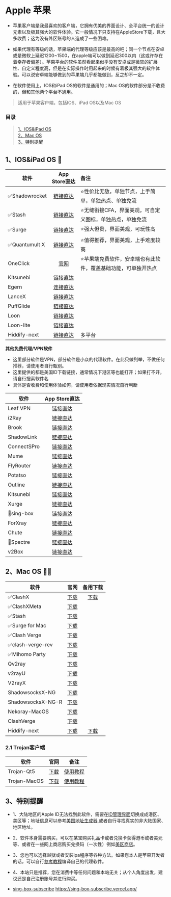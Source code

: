 # **Apple 苹果**

- 苹果客户端是我最喜欢的客户端，它拥有优美的界面设计、全平台统一的设计元素以及极其强大的软件体验。它一般情况下只支持在AppleStore下载，且大多收费；这为没有外区账号的人造成了一些困难。

- 如果代理有等级的话，苹果端的代理等级应该是最高的吧；同一个节点在安卓或是微软上延迟1200~1500，在apple端可以做到延迟300以内（这或许存在着幸存者偏差）。苹果平台的软件虽然看起来似乎没有安卓或是微软的扩展性、自定义程度高，但是在实际操作时用起来的时候有着极其强大的软件体验。可以说安卓端能够做到的苹果端几乎都能做到，反之却不一定。

- 在软件使用上，IOS和iPad OS的软件是通用的；Mac OS的软件部分是不收费的，但和其他两个平台不通用。

> 适用于苹果客户端，包括IOS、iPad OS以及Mac OS

### 目录

> [1、IOS&iPad OS](#1iosipad-os-)<br>
> [2、Mac OS](#2mac-os-)<br>
> [3、特别提醒](#3%E7%89%B9%E5%88%AB%E6%8F%90%E9%86%92)

## **1、IOS&iPad OS** 📱

| 软件 | App Store直达 | 备注
| --- | :---: | :--- 
|✅Shadowrocket|[链接直达](https://apps.apple.com/us/app/shadowrocket/id932747118?l=zh)|⭐性价比无敌，单独节点，上手简单，单独热点、单独免流
|✅Stash|[链接直达](https://apps.apple.com/us/app/stash/id1596063349?l=zh)|⭐无缝衔接CFA，界面美观，可自定义图标，单独热点，单独免流
|✅Surge|[链接直达](https://apps.apple.com/us/app/surge-5/id1442620678?l=zh)|⭐强大但贵，界面美观，可玩性高
|✅Quantumult X|[链接直达](https://apps.apple.com/us/app/quantumult-x/id1443988620?l=zh)|⭐值得推荐，界面美观，上手难度较高
|OneClick|[官网](https://oneclick.earth/#/)|⭐️苹果端免费软件，安卓端也有此软件，覆盖基础功能，可单独开热点
|Kitsunebi|[链接直达](https://apps.apple.com/us/app/kitsunebi-proxy-utility/id1446584073)|
|Egern|[连接直达](https://apps.apple.com/hk/app/egern/id1616105820)|
|LanceX|[链接直达](https://apps.apple.com/hk/app/lancex/id1536754048)|
|PuffGlide|[链接直达](https://apps.apple.com/hk/app/puff-glide/id6463709890)|
|Loon|[链接直达](https://apps.apple.com/hk/app/loon/id1373567447)|
|Loon-lite|[链接直达](https://apps.apple.com/hk/app/loon-lite/id6444029612)|
|Hiddify-next|[链接直达](https://hiddify.com)|多平台|

**其他免费代理/VPN软件**
- 这里部分软件是VPN，部分软件是小众的代理软件。在此只做列举，不做任何推荐，请使用者自行甄别。
- 这里提供的都是美国ID下载链接，通常情况下港区等也能打开；如果打不开，请自行搜索软件名
- 具体是否收费和使用体验如何，请使用者依据现实情况自行判断

| 软件 | App Store直达 
| --- | :---: |
|Leaf VPN|[链接直达](https://apps.apple.com/us/app/leaf-vpn/id1534109007)
|i2Ray|[链接直达](https://apps.apple.com/us/app/i2ray/id1445270056)
|Brook|[链接直达](https://apps.apple.com/us/app/brook-not-just-proxy/id1216002642)
|ShadowLink|[链接直达](https://apps.apple.com/us/app/shadowlink-shadowsocks-proxy/id1439686518)
|ConnectSPro|[链接直达](https://apps.apple.com/us/app/connectspro/id1442910378)
|Mume|[链接直达](https://apps.apple.com/us/app/mume-vpn/id1144787928)
|FlyRouter|[链接直达](https://apps.apple.com/us/app/flyrouter/id1354248771) 
|Potatso|[链接直达](https://apps.apple.com/us/app/potatso/id1239860606)
|Outline|[链接直达](https://apps.apple.com/us/app/outline-app/id1356177741)
|Kitsunebi|[链接直达](https://apps.apple.com/us/app/outline-app/id1356177741)
|Xurge|[链接直达](https://apps.apple.com/hk/app/xurge-unofficial-surge-helper/id1525585898)
|🐶sing-box|[链接直达](https://apps.apple.com/us/app/sing-box/id6451272673)
|ForXray|[链接直达](https://apps.apple.com/hk/app/foxray/id6448898396)
|Chute|[链接直达](https://apps.apple.com/hk/app/chute-network-toolbox/id1515248945)
|🐶Spectre|[链接直达](https://apps.apple.com/hk/app/spectre-vpn/id1508712998)
|v2Box|[链接直达](https://apps.apple.com/hk/app/v2box-v2ray-client/id6446814690)

## **2、Mac OS** 👩‍💻

| 软件 |官网|备用下载
| --- | :----: | :---: 
|✅ClashX|[下载](https://github.com/yichengchen/clashX/releases)|[下载](https://d2.netfiles.pw/v2/macos/ClashX-Pro-v1.70.0.2.dmg)
|✅ClashXMeta|[下载](https://github.com/MetaCubeX/ClashX.Meta)
|✅Stash|[下载](https://stash.ws)|
|✅Surge for Mac|[下载](https://nssurge.com)|
|✅Clash Verge|[下载](https://github.com/zzzgydi/clash-verge/releases)|
|✅clash-verge-rev|[下载](https://github.com/clash-verge-rev/clash-verge-rev)|
|✅Mihomo Party|[下载](https://github.com/pompurin404/mihomo-party/releases)
|Qv2ray|[下载](https://github.com/Qv2ray/Qv2ray/releases)|
|v2rayU|[下载](https://github.com/yanue/V2rayU/releases)|
|V2rayX|[下载](https://github.com/yanue/V2rayU/releases)|
|ShadowsocksX-NG|[下载](https://github.com/shadowsocks/ShadowsocksX-NG/releases)|
|ShadowsocksX-NG-R|[下载](https://github.com/qinyuhang/ShadowsocksX-NG-R/releases)|
|Nekoray-MacOS|[下载](https://github.com/aaaamirabbas/nekoray-macos/releases)|
|ClashVerge|[下载](https://github.com/zzzgydi/clash-verge/releases)|
|Hiddify-next|[下载](https://hiddify.com)|[下载](https://github.com/hiddify/hiddify-next/releases)

### **2.1 Trojan客户端**

| 软件 |官网|备注
| --- | :----: | :---: 
|Trojan-Qt5|[下载](https://itlanyan.com/download.php?filename=/trojan/Trojan-Qt5-v1.4.0.dmg)|[使用教程](https://itlanyan.com/go.php?key=trojan-qt5-config)
|Trojan-MacOS|[下载](https://github.com/trojan-gfw/trojan/releases)|[使用教程](https://itlanyan.com/go.php?key=trojan-mac-config)

## **3、特别提醒**
- 1、大陆地区的Apple ID无法找到此软件，需要在[ID管理界面](https://appleid.apple.com/#!&page=signin)切换成成港区、美区等；地址信息可以参考[美国地址生成器](https://mp.weixin.qq.com/s/vLXUSlLgiddAmNbcQk0tAg),或者自行寻找真实的非大陆国家、地区地址。
  
- 2、软件本身需要购买，可以在某宝购买礼品卡或者兑换卡获得港币或者美元等、或者在一些网上商店购买兑换码（一次性）例如[美区商店](https://ioskaka.com)。

- 3、您也可以选择越狱或者安装ipa程序等各种方法。如果您本人是苹果开发者的话，可以自行[参考教程](https://www.xiaoglt.top/%e6%9e%84%e5%bb%ba%e8%87%aa%e5%b7%b1%e7%9a%84ios%e7%bd%91%e7%bb%9c%e4%bb%a3%e7%90%86%e5%ae%a2%e6%88%b7%e7%ab%afpotatso/)编译自己的代理软件。

- 4、本站只是推荐，您在消费中等任何问题和本站无关；从个人角度出发，建议还是自己注册账号并进行购买。
- [sing-box-subscribe](https://github.com/Toperlock/sing-box-subscribe)
https://sing-box-subscribe.vercel.app/
